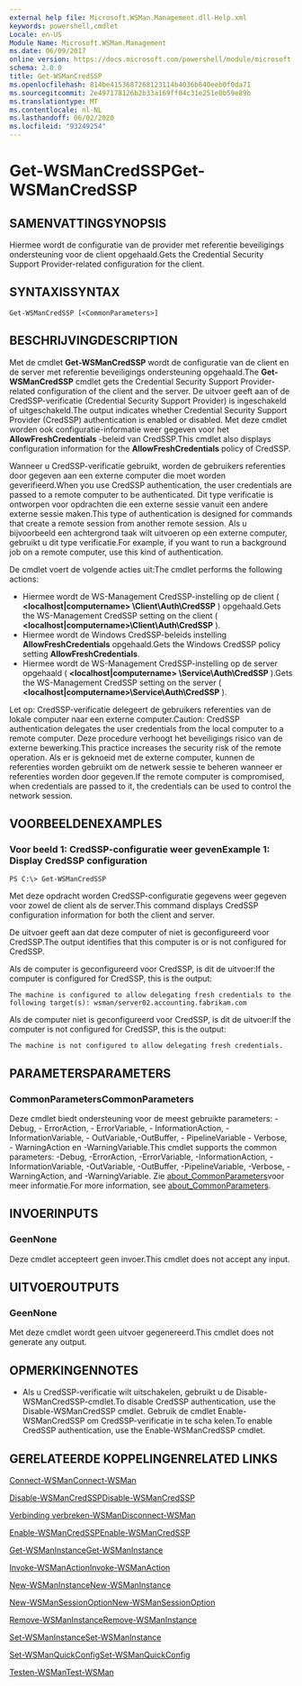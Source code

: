 ```yaml
---
external help file: Microsoft.WSMan.Management.dll-Help.xml
keywords: powershell,cmdlet
Locale: en-US
Module Name: Microsoft.WSMan.Management
ms.date: 06/09/2017
online version: https://docs.microsoft.com/powershell/module/microsoft.wsman.management/get-wsmancredssp?view=powershell-6&WT.mc_id=ps-gethelp
schema: 2.0.0
title: Get-WSManCredSSP
ms.openlocfilehash: 814be4153687268123114b4036b640eeb0f0da71
ms.sourcegitcommit: 2e497178126b2b33a169ff04c31e251e0b59e89b
ms.translationtype: MT
ms.contentlocale: nl-NL
ms.lasthandoff: 06/02/2020
ms.locfileid: "93249254"
---
```

# <span data-ttu-id="05618-103">Get-WSManCredSSP</span><span class="sxs-lookup"><span data-stu-id="05618-103">Get-WSManCredSSP</span></span>

## <span data-ttu-id="05618-104">SAMENVATTING</span><span class="sxs-lookup"><span data-stu-id="05618-104">SYNOPSIS</span></span>
<span data-ttu-id="05618-105">Hiermee wordt de configuratie van de provider met referentie beveiligings ondersteuning voor de client opgehaald.</span><span class="sxs-lookup"><span data-stu-id="05618-105">Gets the Credential Security Support Provider-related configuration for the client.</span></span>

## <span data-ttu-id="05618-106">SYNTAXIS</span><span class="sxs-lookup"><span data-stu-id="05618-106">SYNTAX</span></span>

```
Get-WSManCredSSP [<CommonParameters>]
```

## <span data-ttu-id="05618-107">BESCHRIJVING</span><span class="sxs-lookup"><span data-stu-id="05618-107">DESCRIPTION</span></span>
<span data-ttu-id="05618-108">Met de cmdlet **Get-WSManCredSSP** wordt de configuratie van de client en de server met referentie beveiligings ondersteuning opgehaald.</span><span class="sxs-lookup"><span data-stu-id="05618-108">The **Get-WSManCredSSP** cmdlet gets the Credential Security Support Provider-related configuration of the client and the server.</span></span>
<span data-ttu-id="05618-109">De uitvoer geeft aan of de CredSSP-verificatie (Credential Security Support Provider) is ingeschakeld of uitgeschakeld.</span><span class="sxs-lookup"><span data-stu-id="05618-109">The output indicates whether Credential Security Support Provider (CredSSP) authentication is enabled or disabled.</span></span>
<span data-ttu-id="05618-110">Met deze cmdlet worden ook configuratie-informatie weer gegeven voor het **AllowFreshCredentials** -beleid van CredSSP.</span><span class="sxs-lookup"><span data-stu-id="05618-110">This cmdlet also displays configuration information for the **AllowFreshCredentials** policy of CredSSP.</span></span>

<span data-ttu-id="05618-111">Wanneer u CredSSP-verificatie gebruikt, worden de gebruikers referenties door gegeven aan een externe computer die moet worden geverifieerd.</span><span class="sxs-lookup"><span data-stu-id="05618-111">When you use CredSSP authentication, the user credentials are passed to a remote computer to be authenticated.</span></span>
<span data-ttu-id="05618-112">Dit type verificatie is ontworpen voor opdrachten die een externe sessie vanuit een andere externe sessie maken.</span><span class="sxs-lookup"><span data-stu-id="05618-112">This type of authentication is designed for commands that create a remote session from another remote session.</span></span>
<span data-ttu-id="05618-113">Als u bijvoorbeeld een achtergrond taak wilt uitvoeren op een externe computer, gebruikt u dit type verificatie.</span><span class="sxs-lookup"><span data-stu-id="05618-113">For example, if you want to run a background job on a remote computer, use this kind of authentication.</span></span>

<span data-ttu-id="05618-114">De cmdlet voert de volgende acties uit:</span><span class="sxs-lookup"><span data-stu-id="05618-114">The cmdlet performs the following actions:</span></span>

- <span data-ttu-id="05618-115">Hiermee wordt de WS-Management CredSSP-instelling op de client ( **\<localhost|computername\> \Client\Auth\CredSSP** ) opgehaald.</span><span class="sxs-lookup"><span data-stu-id="05618-115">Gets the WS-Management CredSSP setting on the client ( **\<localhost|computername\>\Client\Auth\CredSSP** ).</span></span>
- <span data-ttu-id="05618-116">Hiermee wordt de Windows CredSSP-beleids instelling **AllowFreshCredentials** opgehaald.</span><span class="sxs-lookup"><span data-stu-id="05618-116">Gets the Windows CredSSP policy setting **AllowFreshCredentials**.</span></span>
- <span data-ttu-id="05618-117">Hiermee wordt de WS-Management CredSSP-instelling op de server opgehaald ( **\<localhost|computername\> \Service\Auth\CredSSP** ).</span><span class="sxs-lookup"><span data-stu-id="05618-117">Gets the WS-Management CredSSP setting on the server ( **\<localhost|computername\>\Service\Auth\CredSSP** ).</span></span>

<span data-ttu-id="05618-118">Let op: CredSSP-verificatie delegeert de gebruikers referenties van de lokale computer naar een externe computer.</span><span class="sxs-lookup"><span data-stu-id="05618-118">Caution: CredSSP authentication delegates the user credentials from the local computer to a remote computer.</span></span>
<span data-ttu-id="05618-119">Deze procedure verhoogt het beveiligings risico van de externe bewerking.</span><span class="sxs-lookup"><span data-stu-id="05618-119">This practice increases the security risk of the remote operation.</span></span>
<span data-ttu-id="05618-120">Als er is geknoeid met de externe computer, kunnen de referenties worden gebruikt om de netwerk sessie te beheren wanneer er referenties worden door gegeven.</span><span class="sxs-lookup"><span data-stu-id="05618-120">If the remote computer is compromised, when credentials are passed to it, the credentials can be used to control the network session.</span></span>

## <span data-ttu-id="05618-121">VOORBEELDEN</span><span class="sxs-lookup"><span data-stu-id="05618-121">EXAMPLES</span></span>

### <span data-ttu-id="05618-122">Voor beeld 1: CredSSP-configuratie weer geven</span><span class="sxs-lookup"><span data-stu-id="05618-122">Example 1: Display CredSSP configuration</span></span>

```
PS C:\> Get-WSManCredSSP
```

<span data-ttu-id="05618-123">Met deze opdracht worden CredSSP-configuratie gegevens weer gegeven voor zowel de client als de server.</span><span class="sxs-lookup"><span data-stu-id="05618-123">This command displays CredSSP configuration information for both the client and server.</span></span>

<span data-ttu-id="05618-124">De uitvoer geeft aan dat deze computer of niet is geconfigureerd voor CredSSP.</span><span class="sxs-lookup"><span data-stu-id="05618-124">The output identifies that this computer is or is not configured for CredSSP.</span></span>

<span data-ttu-id="05618-125">Als de computer is geconfigureerd voor CredSSP, is dit de uitvoer:</span><span class="sxs-lookup"><span data-stu-id="05618-125">If the computer is configured for CredSSP, this is the output:</span></span>

`The machine is configured to allow delegating fresh credentials to the following target(s): wsman/server02.accounting.fabrikam.com`

<span data-ttu-id="05618-126">Als de computer niet is geconfigureerd voor CredSSP, is dit de uitvoer:</span><span class="sxs-lookup"><span data-stu-id="05618-126">If the computer is not configured for CredSSP, this is the output:</span></span>

`The machine is not configured to allow delegating fresh credentials.`

## <span data-ttu-id="05618-127">PARAMETERS</span><span class="sxs-lookup"><span data-stu-id="05618-127">PARAMETERS</span></span>

### <span data-ttu-id="05618-128">CommonParameters</span><span class="sxs-lookup"><span data-stu-id="05618-128">CommonParameters</span></span>
<span data-ttu-id="05618-129">Deze cmdlet biedt ondersteuning voor de meest gebruikte parameters: -Debug, - ErrorAction, - ErrorVariable, - InformationAction, -InformationVariable, - OutVariable,-OutBuffer, - PipelineVariable - Verbose, - WarningAction en -WarningVariable.</span><span class="sxs-lookup"><span data-stu-id="05618-129">This cmdlet supports the common parameters: -Debug, -ErrorAction, -ErrorVariable, -InformationAction, -InformationVariable, -OutVariable, -OutBuffer, -PipelineVariable, -Verbose, -WarningAction, and -WarningVariable.</span></span> <span data-ttu-id="05618-130">Zie [about_CommonParameters](https://go.microsoft.com/fwlink/?LinkID=113216)voor meer informatie.</span><span class="sxs-lookup"><span data-stu-id="05618-130">For more information, see [about_CommonParameters](https://go.microsoft.com/fwlink/?LinkID=113216).</span></span>

## <span data-ttu-id="05618-131">INVOER</span><span class="sxs-lookup"><span data-stu-id="05618-131">INPUTS</span></span>

### <span data-ttu-id="05618-132">Geen</span><span class="sxs-lookup"><span data-stu-id="05618-132">None</span></span>
<span data-ttu-id="05618-133">Deze cmdlet accepteert geen invoer.</span><span class="sxs-lookup"><span data-stu-id="05618-133">This cmdlet does not accept any input.</span></span>

## <span data-ttu-id="05618-134">UITVOER</span><span class="sxs-lookup"><span data-stu-id="05618-134">OUTPUTS</span></span>

### <span data-ttu-id="05618-135">Geen</span><span class="sxs-lookup"><span data-stu-id="05618-135">None</span></span>
<span data-ttu-id="05618-136">Met deze cmdlet wordt geen uitvoer gegenereerd.</span><span class="sxs-lookup"><span data-stu-id="05618-136">This cmdlet does not generate any output.</span></span>

## <span data-ttu-id="05618-137">OPMERKINGEN</span><span class="sxs-lookup"><span data-stu-id="05618-137">NOTES</span></span>

* <span data-ttu-id="05618-138">Als u CredSSP-verificatie wilt uitschakelen, gebruikt u de Disable-WSManCredSSP-cmdlet.</span><span class="sxs-lookup"><span data-stu-id="05618-138">To disable CredSSP authentication, use the Disable-WSManCredSSP cmdlet.</span></span> <span data-ttu-id="05618-139">Gebruik de cmdlet Enable-WSManCredSSP om CredSSP-verificatie in te scha kelen.</span><span class="sxs-lookup"><span data-stu-id="05618-139">To enable CredSSP authentication, use the Enable-WSManCredSSP cmdlet.</span></span>

## <span data-ttu-id="05618-140">GERELATEERDE KOPPELINGEN</span><span class="sxs-lookup"><span data-stu-id="05618-140">RELATED LINKS</span></span>

[<span data-ttu-id="05618-141">Connect-WSMan</span><span class="sxs-lookup"><span data-stu-id="05618-141">Connect-WSMan</span></span>](Connect-WSMan.md)

[<span data-ttu-id="05618-142">Disable-WSManCredSSP</span><span class="sxs-lookup"><span data-stu-id="05618-142">Disable-WSManCredSSP</span></span>](Disable-WSManCredSSP.md)

[<span data-ttu-id="05618-143">Verbinding verbreken-WSMan</span><span class="sxs-lookup"><span data-stu-id="05618-143">Disconnect-WSMan</span></span>](Disconnect-WSMan.md)

[<span data-ttu-id="05618-144">Enable-WSManCredSSP</span><span class="sxs-lookup"><span data-stu-id="05618-144">Enable-WSManCredSSP</span></span>](Enable-WSManCredSSP.md)

[<span data-ttu-id="05618-145">Get-WSManInstance</span><span class="sxs-lookup"><span data-stu-id="05618-145">Get-WSManInstance</span></span>](Get-WSManInstance.md)

[<span data-ttu-id="05618-146">Invoke-WSManAction</span><span class="sxs-lookup"><span data-stu-id="05618-146">Invoke-WSManAction</span></span>](Invoke-WSManAction.md)

[<span data-ttu-id="05618-147">New-WSManInstance</span><span class="sxs-lookup"><span data-stu-id="05618-147">New-WSManInstance</span></span>](New-WSManInstance.md)

[<span data-ttu-id="05618-148">New-WSManSessionOption</span><span class="sxs-lookup"><span data-stu-id="05618-148">New-WSManSessionOption</span></span>](New-WSManSessionOption.md)

[<span data-ttu-id="05618-149">Remove-WSManInstance</span><span class="sxs-lookup"><span data-stu-id="05618-149">Remove-WSManInstance</span></span>](Remove-WSManInstance.md)

[<span data-ttu-id="05618-150">Set-WSManInstance</span><span class="sxs-lookup"><span data-stu-id="05618-150">Set-WSManInstance</span></span>](Set-WSManInstance.md)

[<span data-ttu-id="05618-151">Set-WSManQuickConfig</span><span class="sxs-lookup"><span data-stu-id="05618-151">Set-WSManQuickConfig</span></span>](Set-WSManQuickConfig.md)

[<span data-ttu-id="05618-152">Testen-WSMan</span><span class="sxs-lookup"><span data-stu-id="05618-152">Test-WSMan</span></span>](Test-WSMan.md)
